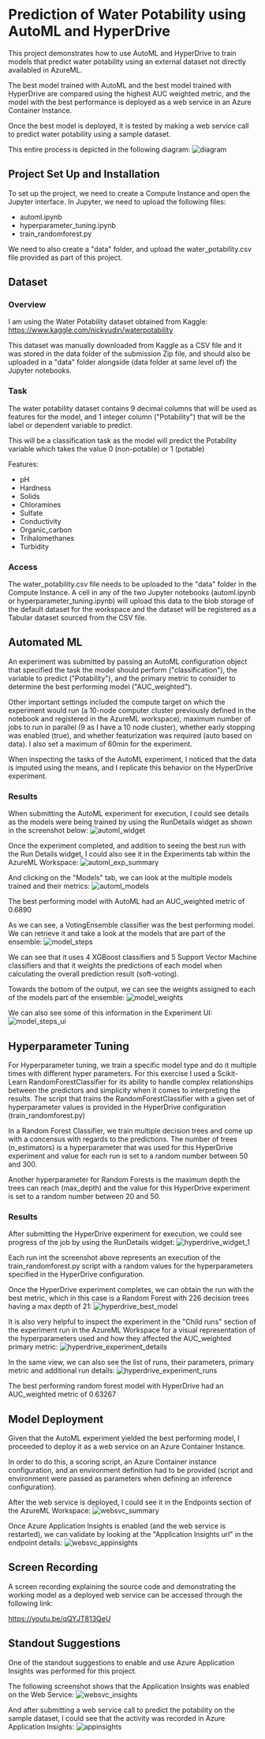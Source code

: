 # Prediction of Water Potability using AutoML and HyperDrive

This project demonstrates how to use AutoML and HyperDrive to train models that predict water potability using an external dataset not directly availabled in AzureML.

The best model trained with AutoML and the best model trained with HyperDrive are compared using the highest AUC weighted metric, and the model with the best performance is deployed as a web service in an Azure Container Instance.

Once the best model is deployed, it is tested by making a web service call to predict water potability using a sample dataset.

This entire process is depicted in the following diagram:
![diagram](screenshots/00_highlevel_diagram.png)


## Project Set Up and Installation
To set up the project, we need to create a Compute Instance and open the Jupyter interface. In Jupyter, we need to upload the following files:
- automl.ipynb
- hyperparameter_tuning.ipynb
- train_randomforest.py

We need to also create a "data" folder, and upload the water_potability.csv file provided as part of this project.

## Dataset

### Overview
I am using the Water Potability dataset obtained from Kaggle: https://www.kaggle.com/nickyudin/waterpotability

This dataset was manually downloaded from Kaggle as a CSV file and it was stored in the data folder of the submission Zip file, and should also be uploaded in a "data" folder alongside (data folder at same level of) the Jupyter notebooks.


### Task
The water potability dataset contains 9 decimal columns that will be used as features for the model, and 1 integer column ("Potability") that will be the label or dependent variable to predict.

This will be a classification task as the model will predict the Potability variable which takes the value 0 (non-potable) or 1 (potable)

Features:
- pH
- Hardness
- Solids
- Chloramines
- Sulfate
- Conductivity
- Organic_carbon
- Trihalomethanes
- Turbidity

### Access
The water_potability.csv file needs to be uploaded to the "data" folder in the Compute Instance. A cell in any of the two Jupyter notebooks (automl.ipynb or hyperparameter_tuning.ipynb) will upload this data to the blob storage of the default dataset for the workspace and the dataset will be registered as a Tabular dataset sourced from the CSV file.

## Automated ML
An experiment was submitted by passing an AutoML configuration object that specified the task the model should perform ("classification"), the variable to predict ("Potability"), and the primary metric to consider to determine the best performing model ("AUC_weighted").

Other important settings included the compute target on which the experiment would run (a 10-node computer cluster previously defined in the notebook and registered in the AzureML workspace), maximum number of jobs to run in parallel (9 as I have a 10 node cluster), whether early stopping was enabled (true), and whether featurization was required (auto based on data). I also set a maximum of 60min for the experiment.

When inspecting the tasks of the AutoML experiment, I noticed that the data is imputed using the means, and I replicate this behavior on the HyperDrive experiment.


### Results

When submitting the AutoML experiment for execution, I could see details as the models were being trained by using the RunDetails widget as shown in the screenshot below:
![automl_widget](screenshots/01_automl_rundetails_widget.png)

Once the experiment completed, and addition to seeing the best run with the Run Details widget, I could also see it in the Experiments tab within the AzureML Workspace:
![automl_exp_summary](screenshots/02_automl_experiment_summary.png)

And clicking on the "Models" tab, we can look at the multiple models trained and their metrics:
![automl_models](screenshots/03_automl_models.png)

The best performing model with AutoML had an AUC_weighted metric of 0.6890

As we can see, a VotingEnsemble classifier was the best performing model. We can retrieve it and take a look at the models that are part of the ensemble:
![model_steps](screenshots/031_fittedmodel_steps.png)

We can see that it uses 4 XGBoost classifiers and 5 Support Vector Machine classifiers and that it weights the predictions of each model when calculating the overall prediction result (soft-voting).

Towards the bottom of the output, we can see the weights assigned to each of the models part of the ensemble:
![model_weights](screenshots/032_fittedmodel_weights.png)

We can also see some of this information in the Experiment UI:
![model_steps_ui](screenshots/033_fittedmodel_gui.png)


## Hyperparameter Tuning
For Hyperparameter tuning, we train a specific model type and do it multiple times with different hyper parameters. For this exercise I used a Scikit-Learn RandomForestClassifier for its ability to handle complex relationships between the predictors and simplicity when it comes to interpreting the results. The script that trains the RandomForestClassifier with a given set of hyperparameter values is provided in the HyperDrive configuration (train_randomforest.py)

In a Random Forest Classifier, we train multiple decision trees and come up with a concensus with regards to the predictions. The number of trees (n_estimators) is a hyperparameter that was used for this HyperDrive experiment and value for each run is set to a random number between 50 and 300.

Another hyperparameter for Random Forests is the maximum depth the trees can reach (max_depth) and the value for this HyperDrive experiment is set to a random number between 20 and 50.


### Results
After submitting the HyperDrive experiment for execution, we could see progress of the job by using the RunDetails widget:
![hyperdrive_widget_1](screenshots/04_hyperdrive_rundetails_widget.png)

Each run int the screenshot above represents an execution of the train_randomforest.py script with a random values for the hyperparameters specified in the HyperDrive configuration.

Once the HyperDrive experiment completes, we can obtain the run with the best metric, which in this case is a Random Forest with 226 decision trees having a max depth of 21:
![hyperdrive_best_model](screenshots/06_hyperdrive_bestmodel_details.png)

It is also very helpful to inspect the experiment in the "Child runs" section of the experiment run in the AzureML Workspace for a visual representation of the hyperparameters used and how they affected the AUC_weighted primary metric:
![hyperdrive_experiment_details](screenshots/07_hyperdrive_experiment_details.png)

In the same view, we can also see the list of runs, their parameters, primary metric and additional run details:
![hyperdrive_experiment_runs](screenshots/08_hyperdrive_experiment_runs.png)

The best performing random forest model with HyperDrive had an AUC_weighted metric of 0.63267

## Model Deployment
Given that the AutoML experiment yielded the best performing model, I proceeded to deploy it as a web service on an Azure Container Instance.

In order to do this, a scoring script, an Azure Container instance configuration, and an environment definition had to be provided (script and environment were passed as parameters when defining an inference configuration). 

After the web service is deployed, I could see it in the Endpoints section of the AzureML Workspace:
![websvc_summary](screenshots/09_webservice_summary.png)

Once Azure Application Insights is enabled (and the web service is restarted), we can validate by looking at the "Application Insights url" in the endpoint details:
![websvc_appinsights](screenshots/10_webservice_appinsights.png)

## Screen Recording
A screen recording explaining the source code and demonstrating the working model as a deployed web service can be accessed through the following link:

https://youtu.be/qQYJT813QeU


## Standout Suggestions
One of the standout suggestions to enable and use Azure Application Insights was performed for this project.

The following screenshot shows that the Application Insights was enabled on the Web Service:
![websvc_insights](screenshots/10_webservice_appinsights.png)

And after submitting a web service call to predict the potability on the sample dataset, I could see that the activity was recorded in Azure Application Insights:
![appinsights](screenshots/11_appinsights.png)
